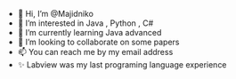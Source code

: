 - 👋 Hi, I’m @Majidniko
- 👀 I’m interested in Java , Python , C#
- 🌱 I’m currently learning Java advanced
- 💞️ I’m looking to collaborate on some papers
- 📫 You can reach me by my email address
- ✨ Labview was my last programing language experience 

<!---
Majidniko/Majidniko is a ✨ special ✨ repository because its `README.md` (this file) appears on your GitHub profile.
You can click the Preview link to take a look at your changes.
--->
